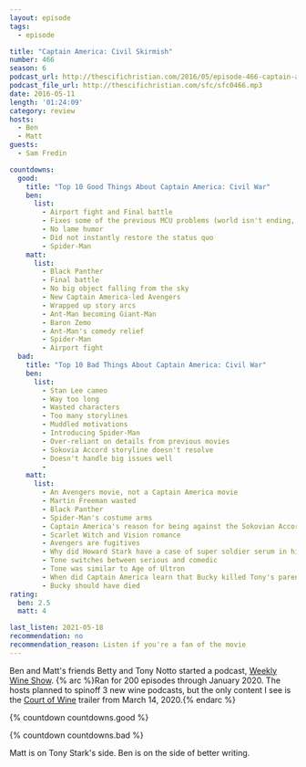 ```yaml
---
layout: episode
tags:
  - episode

title: "Captain America: Civil Skirmish"
number: 466
season: 6
podcast_url: http://thescifichristian.com/2016/05/episode-466-captain-america-civil-skirmish/
podcast_file_url: http://thescifichristian.com/sfc/sfc0466.mp3
date: 2016-05-11
length: '01:24:09'
category: review
hosts:
  - Ben
  - Matt
guests:
  - Sam Fredin

countdowns:
  good:
    title: "Top 10 Good Things About Captain America: Civil War"
    ben:
      list:
        - Airport fight and Final battle
        - Fixes some of the previous MCU problems (world isn't ending, no big object fell from the sky)
        - No lame humor
        - Did not instantly restore the status quo
        - Spider-Man
    matt: 
      list:
        - Black Panther
        - Final battle
        - No big object falling from the sky
        - New Captain America-led Avengers
        - Wrapped up story arcs
        - Ant-Man becoming Giant-Man
        - Baron Zemo
        - Ant-Man's comedy relief
        - Spider-Man
        - Airport fight
  bad:
    title: "Top 10 Bad Things About Captain America: Civil War"
    ben:
      list:
        - Stan Lee cameo
        - Way too long
        - Wasted characters
        - Too many storylines
        - Muddled motivations
        - Introducing Spider-Man
        - Over-reliant on details from previous movies
        - Sokovia Accord storyline doesn't resolve
        - Doesn't handle big issues well
        - 
    matt: 
      list:
        - An Avengers movie, not a Captain America movie
        - Martin Freeman wasted
        - Black Panther
        - Spider-Man's costume arms
        - Captain America's reason for being against the Sokovian Accords was unclear
        - Scarlet Witch and Vision romance
        - Avengers are fugitives
        - Why did Howard Stark have a case of super soldier serum in his trunk?
        - Tone switches between serious and comedic
        - Tone was similar to Age of Ultron
        - When did Captain America learn that Bucky killed Tony's parents?
        - Bucky should have died
rating:
  ben: 2.5
  matt: 4

last_listen: 2021-05-18
recommendation: no
recommendation_reason: Listen if you're a fan of the movie
---
```


Ben and Matt's friends Betty and Tony Notto started a podcast, [Weekly Wine Show](https://weeklywineshow.com/). 
{% arc %}Ran for 200 episodes through January 2020. The hosts planned to spinoff 3 new wine podcasts, but the only content I see is the [Court of Wine](http://courtofwine.com/) trailer from March 14, 2020.{% endarc %}

{% countdown countdowns.good %}

{% countdown countdowns.bad %}

Matt is on Tony Stark's side. Ben is on the side of better writing.